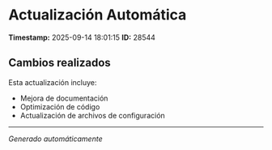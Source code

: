 # Actualización Automática

**Timestamp:** 2025-09-14 18:01:15
**ID:** 28544

## Cambios realizados

Esta actualización incluye:
- Mejora de documentación
- Optimización de código
- Actualización de archivos de configuración

---
*Generado automáticamente*
